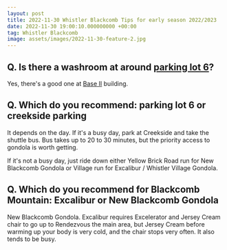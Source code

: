 ```yaml
---
layout: post
title: 2022-11-30 Whistler Blackcomb Tips for early season 2022/2023
date: 2022-11-30 19:00:10.000000000 +00:00
tag: Whistler Blackcomb
image: assets/images/2022-11-30-feature-2.jpg
---
```


## Q. Is there a washroom at around [parking lot 6](https://goo.gl/maps/Am71UUxkz4yvkKf59)?

Yes, there's a good one at [Base II](https://goo.gl/maps/436oRwQKCqPwzkj6A) building.

## Q. Which do you recommend: parking lot 6 or creekside parking

It depends on the day. If it's a busy day, park at Creekside and take the shuttle bus. Bus takes up to 20 to 30 minutes, but the priority access to gondola is worth getting.

If it's not a busy day, just ride down either Yellow Brick Road run for New Blackcomb Gondola or Village run for Excalibur / Whistler Village Gondola.

## Q. Which do you recommend for Blackcomb Mountain: Excalibur or New Blackcomb Gondola

New Blackcomb Gondola. Excalibur requires Excelerator and Jersey Cream chair to go up to Rendezvous the main area, but Jersey Cream before warming up your body is very cold, and the chair stops very often. It also tends to be busy.

